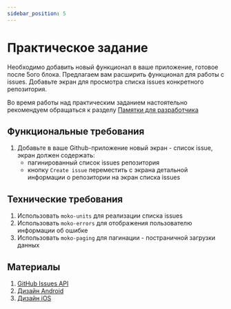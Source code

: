 ```yaml
---
sidebar_position: 5
---
```


# Практическое задание

Необходимо добавить новый функционал в ваше приложение, готовое после 5ого блока.
Предлагаем вам расширить функционал для работы с issues. Добавьте экран для просмотра списка issues конкретного репозитория.  

Во время работы над практическим заданием настоятельно рекомендуем обращаться к разделу [Памятки для разработчика](../../university/memos/best-practices)

## Функциональные требования
1. Добавьте в ваше Github-приложение новый экран - список issue, экран должен содержать:
    - пагинированный список issues репозитория
    - кнопку `Create issue` переместить с экрана детальной информации о репозитории на экран списка issues

## Технические требования
1. Использовать `moko-units` для реализации списка issues
2. Использовать `moko-errors` для отображения пользователю информации об ошибке
3. Использовать `moko-paging` для пагинации - постраничной загрузки данных

## Материалы
1. [GitHub Issues API](https://docs.github.com/en/rest/issues/issues#about-the-issues-api)
1. [Дизайн Android](https://www.figma.com/file/Mh3ga5XAzyJNCY87NBp01G/Git_test-Android?node-id=5224%3A4137)
1. [Дизайн iOS](https://www.figma.com/file/XmpoCqkdWTGb2NGdR2bgiQ/Git_test-iOS?node-id=1753%3A1777)
